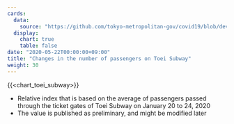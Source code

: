 ```yaml
---
cards:
  data:
    source: "https://github.com/tokyo-metropolitan-gov/covid19/blob/development/data/metro.json"
  display:
    chart: true
    table: false
date: "2020-05-22T00:00:00+09:00"
title: "Changes in the number of passengers on Toei Subway"
weight: 30
---
```


{{<chart_toei_subway>}}

- Relative index that is based on the average of passengers passed through the ticket gates of Toei Subway on January 20 to 24, 2020
- The value is published as preliminary, and might be modified later
